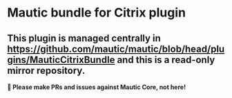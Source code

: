 # Mautic bundle for Citrix plugin

## This plugin is managed centrally in https://github.com/mautic/mautic/blob/head/plugins/MauticCitrixBundle and this is a read-only mirror repository.

**📣 Please make PRs and issues against Mautic Core, not here!**